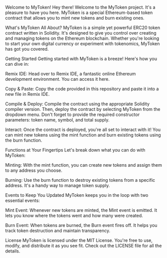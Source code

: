 Welcome to MyToken!
Hey there! Welcome to the MyToken project. It's a pleasure to have you here. MyToken is a special Ethereum-based token contract that allows you to mint new tokens and burn existing ones.

What's MyToken All About?
MyToken is a simple yet powerful ERC20 token contract written in Solidity. It's designed to give you control over creating and managing tokens on the Ethereum blockchain. Whether you're looking to start your own digital currency or experiment with tokenomics, MyToken has got you covered.

Getting Started
Getting started with MyToken is a breeze! Here's how you can dive in:

Remix IDE: Head over to Remix IDE, a fantastic online Ethereum development environment. You can access it here.

Copy & Paste: Copy the code provided in this repository and paste it into a new file in Remix IDE.

Compile & Deploy: Compile the contract using the appropriate Solidity compiler version. Then, deploy the contract by selecting MyToken from the dropdown menu. Don't forget to provide the required constructor parameters: token name, symbol, and total supply.

Interact: Once the contract is deployed, you're all set to interact with it! You can mint new tokens using the mint function and burn existing tokens using the burn function.

Functions at Your Fingertips
Let's break down what you can do with MyToken:

Minting: With the mint function, you can create new tokens and assign them to any address you choose.

Burning: Use the burn function to destroy existing tokens from a specific address. It's a handy way to manage token supply.

Events to Keep You Updated
MyToken keeps you in the loop with two essential events:

Mint Event: Whenever new tokens are minted, the Mint event is emitted. It lets you know where the tokens went and how many were created.

Burn Event: When tokens are burned, the Burn event fires off. It helps you track token destruction and maintain transparency.

License
MyToken is licensed under the MIT License. You're free to use, modify, and distribute it as you see fit. Check out the LICENSE file for all the details.

